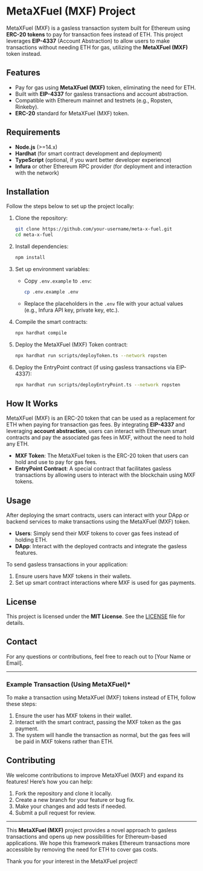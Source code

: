 # MetaXFuel (MXF) Project

MetaXFuel (MXF) is a gasless transaction system built for Ethereum using **ERC-20 tokens** to pay for transaction fees instead of ETH. This project leverages **EIP-4337** (Account Abstraction) to allow users to make transactions without needing ETH for gas, utilizing the **MetaXFuel (MXF)** token instead.

## Features

- Pay for gas using **MetaXFuel (MXF)** token, eliminating the need for ETH.
- Built with **EIP-4337** for gasless transactions and account abstraction.
- Compatible with Ethereum mainnet and testnets (e.g., Ropsten, Rinkeby).
- **ERC-20** standard for MetaXFuel (MXF) token.

## Requirements

- **Node.js** (>=14.x)
- **Hardhat** (for smart contract development and deployment)
- **TypeScript** (optional, if you want better developer experience)
- **Infura** or other Ethereum RPC provider (for deployment and interaction with the network)

## Installation

Follow the steps below to set up the project locally:

1. Clone the repository:
    ```bash
    git clone https://github.com/your-username/meta-x-fuel.git
    cd meta-x-fuel
    ```

2. Install dependencies:
    ```bash
    npm install
    ```

3. Set up environment variables:
    - Copy `.env.example` to `.env`:
      ```bash
      cp .env.example .env
      ```
    - Replace the placeholders in the `.env` file with your actual values (e.g., Infura API key, private key, etc.).

4. Compile the smart contracts:
    ```bash
    npx hardhat compile
    ```

5. Deploy the MetaXFuel (MXF) Token contract:
    ```bash
    npx hardhat run scripts/deployToken.ts --network ropsten
    ```

6. Deploy the EntryPoint contract (if using gasless transactions via EIP-4337):
    ```bash
    npx hardhat run scripts/deployEntryPoint.ts --network ropsten
    ```

## How It Works

MetaXFuel (MXF) is an ERC-20 token that can be used as a replacement for ETH when paying for transaction gas fees. By integrating **EIP-4337** and leveraging **account abstraction**, users can interact with Ethereum smart contracts and pay the associated gas fees in MXF, without the need to hold any ETH.

- **MXF Token**: The MetaXFuel token is the ERC-20 token that users can hold and use to pay for gas fees.
- **EntryPoint Contract**: A special contract that facilitates gasless transactions by allowing users to interact with the blockchain using MXF tokens.

## Usage

After deploying the smart contracts, users can interact with your DApp or backend services to make transactions using the MetaXFuel (MXF) token.

- **Users**: Simply send their MXF tokens to cover gas fees instead of holding ETH.
- **DApp**: Interact with the deployed contracts and integrate the gasless features.

To send gasless transactions in your application:
1. Ensure users have MXF tokens in their wallets.
2. Set up smart contract interactions where MXF is used for gas payments.

## License

This project is licensed under the **MIT License**. See the [LICENSE](LICENSE) file for details.

## Contact

For any questions or contributions, feel free to reach out to [Your Name or Email].

---

### **Example Transaction (Using MetaXFuel)***

To make a transaction using MetaXFuel (MXF) tokens instead of ETH, follow these steps:

1. Ensure the user has MXF tokens in their wallet.
2. Interact with the smart contract, passing the MXF token as the gas payment.
3. The system will handle the transaction as normal, but the gas fees will be paid in MXF tokens rather than ETH.

## Contributing

We welcome contributions to improve MetaXFuel (MXF) and expand its features! Here’s how you can help:

1. Fork the repository and clone it locally.
2. Create a new branch for your feature or bug fix.
3. Make your changes and add tests if needed.
4. Submit a pull request for review.

---

This **MetaXFuel (MXF)** project provides a novel approach to gasless transactions and opens up new possibilities for Ethereum-based applications. We hope this framework makes Ethereum transactions more accessible by removing the need for ETH to cover gas costs.

Thank you for your interest in the MetaXFuel project!


